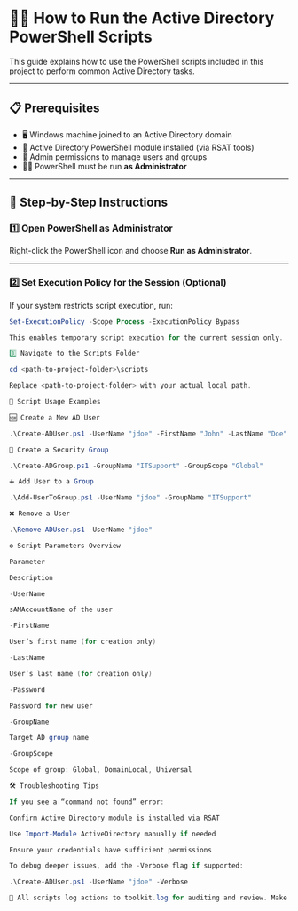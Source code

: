 # 🧑‍💼 How to Run the Active Directory PowerShell Scripts

This guide explains how to use the PowerShell scripts included in this project to perform common Active Directory tasks.

---

## 📋 Prerequisites

- 🖥️ Windows machine joined to an Active Directory domain  
- 🔧 Active Directory PowerShell module installed (via RSAT tools)  
- 🔐 Admin permissions to manage users and groups  
- 🧑‍💻 PowerShell must be run **as Administrator**

---

## 🚀 Step-by-Step Instructions

### 1️⃣ Open PowerShell as Administrator

Right-click the PowerShell icon and choose **Run as Administrator**.

---

### 2️⃣ Set Execution Policy for the Session (Optional)

If your system restricts script execution, run:

```powershell
Set-ExecutionPolicy -Scope Process -ExecutionPolicy Bypass

This enables temporary script execution for the current session only.

3️⃣ Navigate to the Scripts Folder

cd <path-to-project-folder>\scripts

Replace <path-to-project-folder> with your actual local path.

🔧 Script Usage Examples

🆕 Create a New AD User

.\Create-ADUser.ps1 -UserName "jdoe" -FirstName "John" -LastName "Doe" -Password "P@ssw0rd!"

👥 Create a Security Group

.\Create-ADGroup.ps1 -GroupName "ITSupport" -GroupScope "Global"

➕ Add User to a Group

.\Add-UserToGroup.ps1 -UserName "jdoe" -GroupName "ITSupport"

❌ Remove a User

.\Remove-ADUser.ps1 -UserName "jdoe"

⚙️ Script Parameters Overview

Parameter

Description

-UserName

sAMAccountName of the user

-FirstName

User’s first name (for creation only)

-LastName

User’s last name (for creation only)

-Password

Password for new user

-GroupName

Target AD group name

-GroupScope

Scope of group: Global, DomainLocal, Universal

🛠️ Troubleshooting Tips

If you see a “command not found” error:

Confirm Active Directory module is installed via RSAT

Use Import-Module ActiveDirectory manually if needed

Ensure your credentials have sufficient permissions

To debug deeper issues, add the -Verbose flag if supported:

.\Create-ADUser.ps1 -UserName "jdoe" -Verbose

📌 All scripts log actions to toolkit.log for auditing and review. Make sure this file is writable in the script directory.
